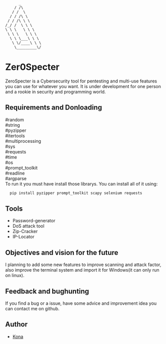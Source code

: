 ```
      _         
    / /\        
   / /  \       
  / / /\ \      
 / / /\ \ \     
/_/ /  \ \ \    
\ \ \   \ \ \   
 \ \ \   \ \ \  
  \ \ \___\ \ \ 
   \ \/____\ \ \
    \_________\/
```
# Zer0Specter
ZeroSpecter is a Cybersecurity tool for pentesting and multi-use features you can use for whatever you want.
It is under development for one person and a rookie in security and programming world. 
## Requirements and Donloading
#random  \
#string  \
#pyzipper  \
#itertools \
#multiprocessing \
#sys \
#requests  \
#time  \
#os  \
#prompt_toolkit  \
#readline  \
#argparse \
To run it you must have install those librarys.
You can install all of it using:
```bash
  pip install pyzipper prompt_toolkit scapy selenium requests
```
## Tools
- Password-generator
- DoS attack tool
- Zip-Cracker
- IP-Locator

## Objectives and vision for the future
I planning to add some new features to improve scanning and attack factor, also improve the terminal system and import it for Windows(it can only run on linux).

## Feedback and bughunting
If you find a bug or a issue, have some advice and improvement idea you can contact me on github.
## Author

- [Kona](https://github.com/Konazin)


